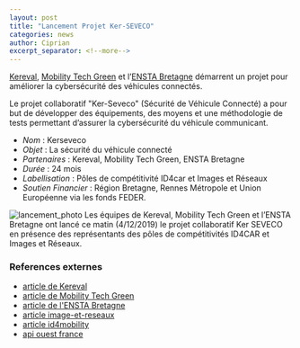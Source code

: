```yaml
---
layout: post
title: "Lancement Projet Ker-SEVECO"
categories: news
author: Ciprian
excerpt_separator: <!--more-->
---
```


[Kereval](https://www.kereval.com/), [Mobility Tech Green](https://www.mobilitytechgreen.com/) et l’[ENSTA Bretagne](https://www.ensta-bretagne.fr/fr) démarrent un projet pour améliorer la cybersécurité des véhicules connectés.

<!--more-->

Le projet collaboratif "Ker-Seveco" (Sécurité de Véhicule Connecté) a pour but de développer des équipements, des moyens et une méthodologie de tests permettant d’assurer la cybersécurité du véhicule communicant.

- *Nom* : Kerseveco
- *Objet* : La sécurité du véhicule connecté
- *Partenaires* : Kereval, Mobility Tech Green, ENSTA Bretagne
- *Durée* : 24 mois
- *Labellisation* : Pôles de compétitivité ID4car et Images et Réseaux
- *Soutien Financier* : Région Bretagne, Rennes Métropole et Union Européenne via les fonds FEDER.

![lancement_photo](https://www.kereval.com/wp-content/uploads/2019/12/IMG_9454.png)
Les équipes de Kereval, Mobility Tech Green et l’ENSTA Bretagne ont lancé ce matin (4/12/2019) le projet collaboratif Ker SEVECO en présence des représentants des pôles de compétitivités ID4CAR et Images et Réseaux.

### References externes

- [article de Kereval](https://www.kereval.com/cybersecurite-des-vehicules-connectes/)
- [article de Mobility Tech Green](https://www.mobilitytechgreen.com/blog/2022/11/24/telematique-cybersecurite/)
- [article de l'ENSTA Bretagne](https://www.ensta-bretagne.fr/fr/nouveau-projet-de-recherche-en-cybersecurite-des-vehicules-connectes)
- [article image-et-reseaux](https://www.images-et-reseaux.com/le-projet-ker-seveco-securite-de-vehicule-connecte-demarre-en-trombe/)
- [article id4mobility](https://www.id4mobility.org/actualites/ker-seveco-la-cybersecurite-du-vehicule-communicant)
- [api ouest france](https://agence-api.ouest-france.fr/article/kereval-mobility-tech-green-et-lensta-bretagne-associes-dans-ker-seveco)
